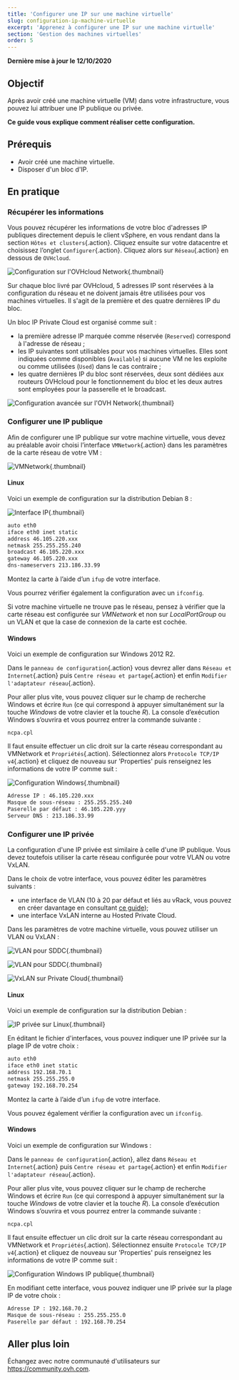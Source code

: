 ```yaml
---
title: 'Configurer une IP sur une machine virtuelle'
slug: configuration-ip-machine-virtuelle
excerpt: 'Apprenez à configurer une IP sur une machine virtuelle'
section: 'Gestion des machines virtuelles'
order: 5
---
```


**Dernière mise à jour le 12/10/2020**

## Objectif

Après avoir créé une machine virtuelle (VM) dans votre infrastructure, vous pouvez lui attribuer une IP publique ou privée.

**Ce guide vous explique comment réaliser cette configuration.**

## Prérequis

- Avoir créé une machine virtuelle.
- Disposer d'un bloc d'IP.

## En pratique

### Récupérer les informations

Vous pouvez récupérer les informations de votre bloc d'adresses IP publiques directement depuis le client vSphere, en vous rendant dans la section `Hôtes et clusters`{.action}. Cliquez ensuite sur votre datacentre et choisissez l’onglet `Configurer`{.action}. Cliquez alors sur `Réseau`{.action} en dessous de `OVHcloud`.

![Configuration sur l'OVHcloud Network](images/01config_ip_ovh_network.png){.thumbnail}

Sur chaque bloc livré par OVHcloud, 5 adresses IP sont réservées à la configuration du réseau et ne doivent jamais être utilisées pour vos machines virtuelles. Il s'agit de la première et des quatre dernières IP du bloc.

Un bloc IP Private Cloud est organisé comme suit :

- la première adresse IP marquée comme réservée (`Reserved`) correspond à l'adresse de réseau ;
- les IP suivantes sont utilisables pour vos machines virtuelles. Elles sont indiquées comme disponibles (`Available`) si aucune VM ne les exploite ou comme utilisées (`Used`) dans le cas contraire ;
- les quatre dernières IP du bloc sont réservées, deux sont dédiées aux routeurs OVHcloud pour le fonctionnement du bloc et les deux autres sont employées pour la passerelle et le broadcast.

![Configuration avancée sur l'OVH Network](images/02config_ip_ovh_network_advanced.png){.thumbnail}

### Configurer une IP publique

Afin de configurer une IP publique sur votre machine virtuelle, vous devez au préalable avoir choisi l’interface `VMNetwork`{.action} dans les paramètres de la carte réseau de votre VM :

![VMNetwork](images/03vmnetwork.png){.thumbnail}

#### Linux

Voici un exemple de configuration sur la distribution Debian 8 :

![Interface IP](images/config_ip_interfaces.jpg){.thumbnail}

```sh
auto eth0
iface eth0 inet static
address 46.105.220.xxx
netmask 255.255.255.240
broadcast 46.105.220.xxx
gateway 46.105.220.xxx
dns-nameservers 213.186.33.99
```

Montez la carte à l’aide d’un `ifup` de votre interface.

Vous pourrez vérifier également la configuration avec un `ifconfig`.

Si votre machine virtuelle ne trouve pas le réseau, pensez à vérifier que la carte réseau est configurée sur *VMNetwork* et non sur *LocalPortGroup* ou un VLAN et que la case de connexion de la carte est cochée.

#### Windows

Voici un exemple de configuration sur Windows 2012 R2.

Dans le `panneau de configuration`{.action} vous devrez aller dans `Réseau et Internet`{.action} puis `Centre réseau et partage`{.action} et enfin `Modifier l'adaptateur réseau`{.action}.

Pour aller plus vite, vous pouvez cliquer sur le champ de recherche Windows et écrire `Run` (ce qui correspond à appuyer simultanément sur la touche *Windows* de votre clavier et la touche *R*). La console d’exécution Windows s’ouvrira et vous pourrez entrer la commande suivante :

```shell
ncpa.cpl
```

Il faut ensuite effectuer un clic droit sur la carte réseau correspondant au VMNetwork et `Propriétés`{.action). Sélectionnez alors `Protocole TCP/IP v4`{.action} et cliquez de nouveau sur 'Properties' puis renseignez les informations de votre IP comme suit :

![Configuration Windows](images/config_ip_windows.jpg){.thumbnail}

```sh
Adresse IP : 46.105.220.xxx
Masque de sous-réseau : 255.255.255.240
Paserelle par défaut : 46.105.220.yyy
Serveur DNS : 213.186.33.99
```

### Configurer une IP privée

La configuration d'une IP privée est similaire à celle d'une IP publique. Vous devez toutefois utiliser la carte réseau configurée pour votre VLAN ou votre VxLAN.

Dans le choix de votre interface, vous pouvez éditer les paramètres suivants :

- une interface de VLAN (10 à 20 par défaut et liés au vRack, vous pouvez en créer davantage en consultant [ce guide](../creation-vlan-vxlan/));
- une interface VxLAN interne au Hosted Private Cloud.

Dans les paramètres de votre machine virtuelle, vous pouvez utiliser un VLAN ou VxLAN :

![VLAN pour SDDC](images/04vlanBis.png){.thumbnail}

![VLAN pour SDDC](images/05vlan.png){.thumbnail}

![VxLAN sur Private Cloud](images/06vxlan.png){.thumbnail}

#### Linux

Voici un exemple de configuration sur la distribution Debian :

![IP privée sur Linux](images/linux_private.PNG){.thumbnail}

En éditant le fichier d'interfaces, vous pouvez indiquer une IP privée sur la plage IP de votre choix :

```sh
auto eth0
iface eth0 inet static
address 192.168.70.1
netmask 255.255.255.0
gateway 192.168.70.254
```

Montez la carte à l’aide d’un `ifup` de votre interface.

Vous pouvez également vérifier la configuration avec un `ifconfig`.

#### Windows

Voici un exemple de configuration sur Windows :

Dans le `panneau de configuration`{.action}, allez dans `Réseau et Internet`{.action} puis `Centre réseau et partage`{.action} et enfin `Modifier l'adaptateur réseau`{.action}.

Pour aller plus vite, vous pouvez cliquer sur le champ de recherche Windows et écrire `Run` (ce qui correspond à appuyer simultanément sur la touche *Windows* de votre clavier et la touche *R*). La console d’exécution Windows s’ouvrira et vous pourrez entrer la commande suivante :

```shell
ncpa.cpl
```

Il faut ensuite effectuer un clic droit sur la carte réseau correspondant au VMNetwork et `Propriétés`{.action). Sélectionnez ensuite `Protocole TCP/IP v4`{.action} et cliquez de nouveau sur 'Properties' puis renseignez les informations de votre IP comme suit :

![Configuration Windows IP publique](images/windows_private.PNG){.thumbnail}

En modifiant cette interface, vous pouvez indiquer une IP privée sur la plage IP de votre choix :

```sh
Adresse IP : 192.168.70.2
Masque de sous-réseau : 255.255.255.0
Paserelle par défaut : 192.168.70.254
```


## Aller plus loin

Échangez avec notre communauté d'utilisateurs sur <https://community.ovh.com>.
